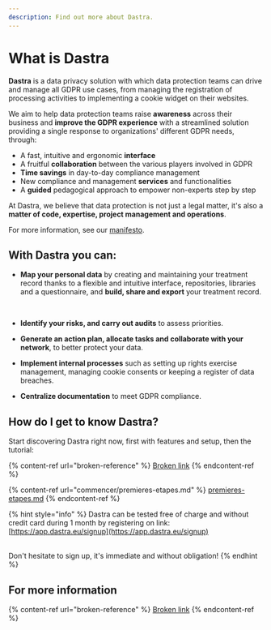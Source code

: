 ```yaml
---
description: Find out more about Dastra.
---
```


# What is Dastra

**Dastra** is a data privacy solution with which data protection teams can drive and manage all GDPR use cases, from managing the registration of processing activities to implementing a cookie widget on their websites.&#x20;

We aim to help data protection teams raise **awareness** across their business and **improve the GDPR experience** with a streamlined solution providing a single response to organizations' different GDPR needs, through:&#x20;

* A fast, intuitive and ergonomic **interface**&#x20;
* A fruitful **collaboration** between the various players involved in GDPR&#x20;
* **Time savings** in day-to-day compliance management&#x20;
* New compliance and management **services** and functionalities&#x20;
* A **guided** pedagogical approach to empower non-experts step by step&#x20;

At Dastra, we believe that data protection is not just a legal matter, it's also a **matter of code, expertise, project management and operations**.&#x20;

For more information, see our [manifesto](https://www.dastra.eu/en/mission).

## With Dastra you can:

* **Map your personal data** by creating and maintaining your treatment record thanks to a flexible and intuitive interface, repositories, libraries and a questionnaire, and **build, share and export** your treatment record.

<figure><img src=".gitbook/assets/Capture d’écran 2023-06-01 à 12.08.51.png" alt=""><figcaption></figcaption></figure>

* **Identify your risks, and carry out audits** to assess priorities.



* **Generate an action plan, allocate tasks and collaborate with your network**, to better protect your data.



* **Implement internal processes** such as setting up rights exercise management, managing cookie consents or keeping a register of data breaches.



* **Centralize documentation** to meet GDPR compliance.



## How do I get to know Dastra?

Start discovering Dastra right now, first with features and setup, then the tutorial:

{% content-ref url="broken-reference" %}
[Broken link](broken-reference)
{% endcontent-ref %}

{% content-ref url="commencer/premieres-etapes.md" %}
[premieres-etapes.md](commencer/premieres-etapes.md)
{% endcontent-ref %}

{% hint style="info" %}
Dastra can be tested free of charge and without credit card during 1 month by registering on link: [https://app.dastra.eu/signup](https://app.dastra.eu/signup)

\
Don't hesitate to sign up, it's immediate and without obligation!
{% endhint %}

## For more information

{% content-ref url="broken-reference" %}
[Broken link](broken-reference)
{% endcontent-ref %}
